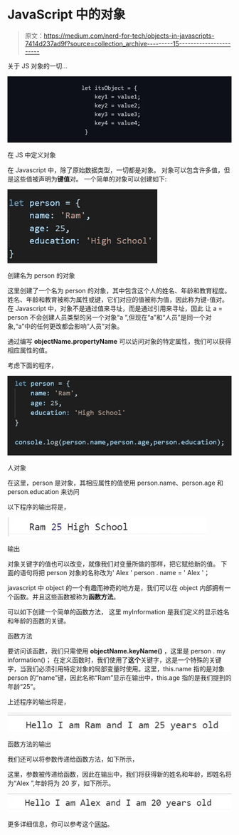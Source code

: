 # JavaScript 中的对象

> 原文：<https://medium.com/nerd-for-tech/objects-in-javascripts-7414d237ad9f?source=collection_archive---------15----------------------->

关于 JS 对象的一切…

![](img/d5be0d08fdc7d1c2d5e349d51439bb5c.png)

在 JS 中定义对象

在 Javascript 中，除了原始数据类型，一切都是对象。
对象可以包含许多值，但是这些值被声明为**键值**对。
一个简单的对象可以创建如下:

![](img/ea6f4f27d6d10f07cecac4fd41a4720e.png)

创建名为 person 的对象

这里创建了一个名为 person 的对象，其中包含这个人的姓名、年龄和教育程度。
姓名、年龄和教育被称为属性或键，它们对应的值被称为值，因此称为键-值对。
在 Javascript 中，对象不是通过值来寻址，而是通过引用来寻址，因此
让 a = person
不会创建人员类型的另一个对象“a ”,但现在“a”和“人员”是同一个对象,“a”中的任何更改都会影响“人员”对象。

通过编写 **objectName.propertyName** 可以访问对象的特定属性，我们可以获得相应属性的值。

考虑下面的程序，

![](img/39d29f66c82e60808c06141371485d3c.png)

人对象

在这里，person 是对象，其相应属性的值使用 person.name、person.age 和 person.education 来访问

以下程序的输出将是，

![](img/67b9910108c496d4ba397633219006ef.png)

输出

对象关键字的值也可以改变，就像我们对变量所做的那样，把它赋给新的值。
下面的语句将把 person 对象的名称改为' Alex '
person . name = ' Alex '；

javascript 中 object 的一个有趣而神奇的地方是，我们可以在 object 内部拥有一个函数。并且这些函数被称为**函数方法**。

可以如下创建一个简单的函数方法，
这里 myInformation 是我们定义的显示姓名和年龄的函数的关键。

函数方法

要访问该函数，我们只需使用 **objectName.keyName()** ，这里是 person . my information()；
在定义函数时，我们使用了**这个**关键字，这是一个特殊的关键字，当我们必须引用特定对象的局部变量时使用。这里，this.name 指的是对象 person 的“name”键，因此名称“Ram”显示在输出中，this.age 指的是我们提到的年龄“25”。

上述程序的输出将是，

![](img/225a2bf312d54a93bb5014d4a192a8fe.png)

函数方法的输出

我们还可以将参数传递给函数方法，如下所示，

这里，参数被传递给函数，因此在输出中，我们将获得新的姓名和年龄，即姓名将为“Alex ”,年龄将为 20 岁，如下所示。

![](img/3e58e052761be2fd93b3802abf7ae485.png)

更多详细信息，你可以参考这个[网站](https://www.w3schools.com/js/js_object_methods.asp)。